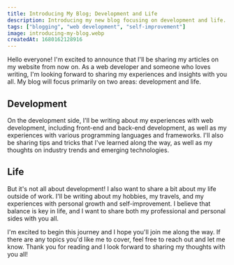 ```yaml
---
title: Introducing My Blog; Development and Life
description: Introducing my new blog focusing on development and life. Join me on this journey as I share my experiences with web development, programming languages and frameworks, and personal growth.
tags: ["blogging", "web development", "self-improvement"]
image: introducing-my-blog.webp
createdAt: 1680162128916
---
```


Hello everyone! I'm excited to announce that I'll be sharing my articles on my website from now on. As a web developer and someone who loves writing, I'm looking forward to sharing my experiences and insights with you all. My blog will focus primarily on two areas: development and life.

## Development

On the development side, I'll be writing about my experiences with web development, including front-end and back-end development, as well as my experiences with various programming languages and frameworks. I'll also be sharing tips and tricks that I've learned along the way, as well as my thoughts on industry trends and emerging technologies.

## Life

But it's not all about development! I also want to share a bit about my life outside of work. I'll be writing about my hobbies, my travels, and my experiences with personal growth and self-improvement. I believe that balance is key in life, and I want to share both my professional and personal sides with you all.

I'm excited to begin this journey and I hope you'll join me along the way. If there are any topics you'd like me to cover, feel free to reach out and let me know. Thank you for reading and I look forward to sharing my thoughts with you all!
